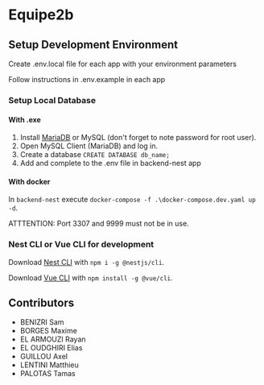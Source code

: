 # Equipe2b

## Setup Development Environment

Create .env.local file for each app with your environment parameters

Follow instructions in .env.example in each app

### Setup Local Database

#### With .exe
1. Install [MariaDB](https://mariadb.com/downloads/) or MySQL (don't forget to note password for root user).
2. Open MySQL Client (MariaDB) and log in.
3. Create a database `CREATE DATABASE db_name;`
4. Add and complete to the .env file in backend-nest app

#### With docker
In `backend-nest` execute `docker-compose -f .\docker-compose.dev.yaml up -d`.

ATTTENTION: Port 3307 and 9999 must not be in use.

### Nest CLI or Vue CLI for development

Download [Nest CLI](https://docs.nestjs.com/) with `npm i -g @nestjs/cli`.

Download [Vue CLI](https://cli.vuejs.org/#getting-started) with `npm install -g @vue/cli`.


## Contributors
* BENIZRI Sam 
* BORGES Maxime
* EL ARMOUZI Rayan
* EL OUDGHIRI Elias
* GUILLOU Axel
* LENTINI Matthieu 
* PALOTAS Tamas 

